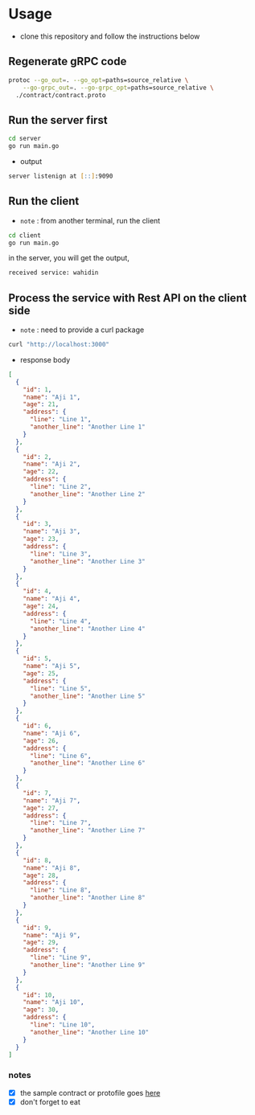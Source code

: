 # Usage
- clone this repository and follow the instructions below

## Regenerate gRPC code

```zsh
protoc --go_out=. --go_opt=paths=source_relative \
    --go-grpc_out=. --go-grpc_opt=paths=source_relative \
  ./contract/contract.proto
```

## Run the server first
```zsh
cd server
go run main.go
```
* output 
```zsh
server listenign at [::]:9090
```
## Run the client
* `note` : from another terminal, run the client
```zsh
cd client
go run main.go
```
in the server, you will get the output, 
```zsh
received service: wahidin
```

## Process the service with Rest API on the client side
* `note` : need to provide a curl package
```zsh
curl "http://localhost:3000"
```
* response body
```json
[
  {
    "id": 1,
    "name": "Aji 1",
    "age": 21,
    "address": {
      "line": "Line 1",
      "another_line": "Another Line 1"
    }
  },
  {
    "id": 2,
    "name": "Aji 2",
    "age": 22,
    "address": {
      "line": "Line 2",
      "another_line": "Another Line 2"
    }
  },
  {
    "id": 3,
    "name": "Aji 3",
    "age": 23,
    "address": {
      "line": "Line 3",
      "another_line": "Another Line 3"
    }
  },
  {
    "id": 4,
    "name": "Aji 4",
    "age": 24,
    "address": {
      "line": "Line 4",
      "another_line": "Another Line 4"
    }
  },
  {
    "id": 5,
    "name": "Aji 5",
    "age": 25,
    "address": {
      "line": "Line 5",
      "another_line": "Another Line 5"
    }
  },
  {
    "id": 6,
    "name": "Aji 6",
    "age": 26,
    "address": {
      "line": "Line 6",
      "another_line": "Another Line 6"
    }
  },
  {
    "id": 7,
    "name": "Aji 7",
    "age": 27,
    "address": {
      "line": "Line 7",
      "another_line": "Another Line 7"
    }
  },
  {
    "id": 8,
    "name": "Aji 8",
    "age": 28,
    "address": {
      "line": "Line 8",
      "another_line": "Another Line 8"
    }
  },
  {
    "id": 9,
    "name": "Aji 9",
    "age": 29,
    "address": {
      "line": "Line 9",
      "another_line": "Another Line 9"
    }
  },
  {
    "id": 10,
    "name": "Aji 10",
    "age": 30,
    "address": {
      "line": "Line 10",
      "another_line": "Another Line 10"
    }
  }
]
```


### notes
- [x] the sample contract or protofile goes <a href="https://github.com/WahidinAji/contract">here</a>
- [x] don't forget to eat